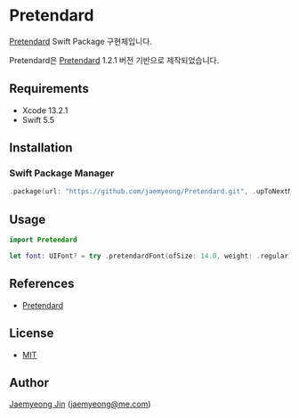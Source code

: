 # Pretendard

[Pretendard](https://cactus.tistory.com/306) Swift Package 구현체입니다.

Pretendard은 [Pretendard](https://cactus.tistory.com/306) 1.2.1 버전 기반으로 제작되었습니다.

## Requirements

- Xcode 13.2.1
- Swift 5.5

## Installation

### Swift Package Manager

```swift
.package(url: "https://github.com/jaemyeong/Pretendard.git", .upToNextMajor(from: "0.1.1"))
```

## Usage

```swift
import Pretendard

let font: UIFont? = try .pretendardFont(ofSize: 14.0, weight: .regular)
```

## References

- [Pretendard](https://cactus.tistory.com/306)

## License

- [MIT](LICENSE)

## Author

[Jaemyeong Jin](https://github.com/jaemyeong) ([jaemyeong@me.com](mailto:jaemyeong@me.com))
